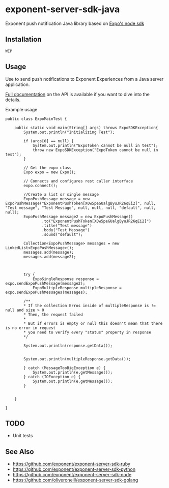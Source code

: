 # exponent-server-sdk-java
Exponent push notification Java library based on [Expo's node sdk](https://github.com/expo/expo-server-sdk-node)

## Installation

```
WIP
```

## Usage

Use to send push notifications to Exponent Experiences from a Java server application.

[Full documentation](https://docs.expo.io/versions/latest/guides/push-notifications.html#http2-api) on the API is available if you want to dive into the details.

Example usage
```
public class ExpoMainTest {
	
	public static void main(String[] args) throws ExpoSDKException{
        System.out.println("Initializing Test");
        
        if (args[0] == null) {
        	System.out.println("ExpoToken cannot be null in test");
        	throw new ExpoSDKException("ExpoToken cannot be null in test");
        }
        
        // Get the expo class
        Expo expo = new Expo();
        
        // Connects and configures rest caller interface
        expo.connect();
        
        //Create a list or single message
        ExpoPushMessage message = new ExpoPushMessage("ExponentPushToken[X0w5peGUalgByuJR26qEi2]", null, "Test message", "Test Message", null, null, null, "default", null, null);
        ExpoPushMessage message2 = new ExpoPushMessage()
        		.to("ExponentPushToken[X0w5peGUalgByuJR26qEi2]")
        		.title("Test message")
        		.body("Test Message")
        		.sound("default");
        
        Collection<ExpoPushMessage> messages = new LinkedList<ExpoPushMessage>();
        messages.add(message);
        messages.add(message2);
        
        
        
        try {
        	ExpoSingleResponse response = expo.sendExpoPushMessage(message2);
        	ExpoMultipleResponse multipleResponse = expo.sendExpoPushMessages(messages);
        	
        /**
        * If the collection Erros inside of multipleResponse is != null and size > 0
        * Then, the request failed
        * 
        * But if errors is empty or null this doesn't mean that there is no error in request
        * you need to verify every "status" property in response
        */
        	
        System.out.println(response.getData());


        System.out.println(multipleResponse.getData());
			
		} catch (MessageTooBigException e) {
			System.out.println(e.getMessage());
		} catch (IOException e) {
			System.out.println(e.getMessage());
		}
        
        
	}	

}
```

## TODO

  * Unit tests

## See Also

  * https://github.com/exponent/exponent-server-sdk-ruby
  * https://github.com/exponent/exponent-server-sdk-python
  * https://github.com/exponent/exponent-server-sdk-node
  * https://github.com/oliveroneill/exponent-server-sdk-golang
